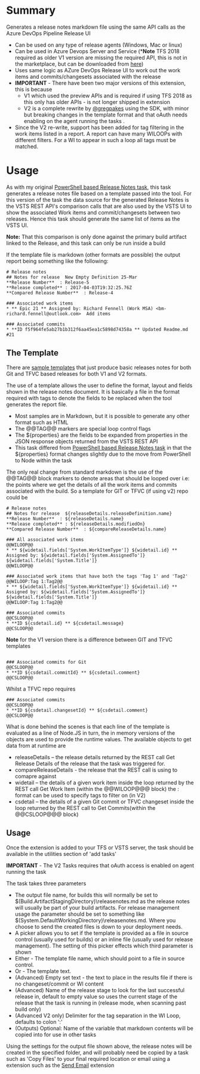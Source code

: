 # Summary
Generates a release notes markdown file using the same API calls as the Azure DevOps Pipeline Release UI
* Can be used on any type of release agents (Windows, Mac or linux)
* Can be used in Azure Devops Server and Service (***Note** TFS 2018 required as older V1 version are missing the required API, this is not in the marketplace, but can be downloaded from [here](https://github.com/rfennell/AzurePipelines/releases/tag/XPlat-2.6.9))
* Uses same logic as AZure DevOps Release UI to work out the work items and commits/changesets associated with the release
* **IMPORTANT** - There have been two major versions of this extension, this is because
   * V1 which used the preview APIs and is required if using TFS 2018 as this only has older APIs - is not longer shipped in extension
   * V2 is a complete rewrite by [@gregpakes](https://github.com/gregpakes) using the SDK, with minor but breaking changes in the template format and that oAuth needs enabling on the agent running the tasks .
* Since the V2 re-write, support has been added for tag filtering in the work items listed in a report. A report can have many WILOOPs with different filters. For a WI to appear in such a loop all tags must be matched.

# Usage
As with my original [PowerShell based Release Notes task](https://github.com/rfennell/vNextBuild/wiki/GenerateReleaseNotes--Tasks), this task generates a release notes file based on a template passed into the tool.  For this version of the task the data source for the generated Release Notes is the VSTS REST API's comparison calls that are also used by the VSTS UI to show the associated Work items and commit/changesets between two releases. Hence this task should generate the same list of items as the VSTS UI.

**Note:** That this comparison is only done against the primary build artifact linked to the Release, and this task can only be run inside a build

If the template file is markdown (other formats are possible) the output report being something like the following:

```
# Release notes
## Notes for release  New Empty Definition 25-Mar
**Release Number**  : Release-5
**Release completed** : 2017-04-03T19:32:25.76Z
**Compared Release Number**  : Release-4

### Associated work items
* ** Epic 21 ** Assigned by: Richard Fennell (Work MSA) <bm-richard.fennell@outlook.com>  Add items

### Associated commits
* **ID f5f964fe5ab27b1b312f6aa45ea1c5898d74358a ** Updated Readme.md #21
```

## The Template

There are [sample templates](https://github.com/rfennell/vNextBuild/tree/master/SampleTemplates) that just produce basic releases notes for both Git and TFVC based releases for both V1 and V2 formats.

The use of a template allows the user to define the format, layout and fields shown in the release notes document. It is basically a file in the format required with tags to denote the fields to be replaced when the tool generates the report file.

- Most samples are in Markdown, but it is possible to generate any other format such as HTML
- The @@TAG@@ markers are special loop control flags
- The ${properties} are the fields to be expanded from properties in the JSON response objects returned from the VSTS REST API
- This task differed from [PowerShell based Release Notes task](https://github.com/rfennell/vNextBuild/wiki/GenerateReleaseNotes--Tasks) in that the ${properties} format changes slightly due to the move from PowerShell to Node within the task

The only real change from standard markdown is the use of the @@TAG@@ block markers to denote areas that should be looped over i.e: the points where we get the details of all the work items and commits associated with the build. So a template for GIT or TFVC (if using v2) repo could be

```
# Release notes
## Notes for release  ${releaseDetails.releaseDefinition.name}
**Release Number**  : ${releaseDetails.name}
**Release completed** : ${releaseDetails.modifiedOn}
**Compared Release Number**  : ${compareReleaseDetails.name}

### All associated work items
@@WILOOP@@
* ** ${widetail.fields['System.WorkItemType']} ${widetail.id} ** Assigned by: ${widetail.fields['System.AssignedTo']}  ${widetail.fields['System.Title']}
@@WILOOP@@

### Associated work items that have both the tags 'Tag 1' and 'Tag2'
@@WILOOP:Tag 1:Tag2@@
* ** ${widetail.fields['System.WorkItemType']} ${widetail.id} ** Assigned by: ${widetail.fields['System.AssignedTo']}  ${widetail.fields['System.Title']}
@@WILOOP:Tag 1:Tag2@@

### Associated commits
@@CSLOOP@@
* **ID ${csdetail.id} ** ${csdetail.message}
@@CSLOOP@@
```

**Note** for the V1 version there is a difference between GIT and TFVC templates

```

### Associated commits for Git
@@CSLOOP@@
* **ID ${csdetail.commitId} ** ${csdetail.comment}
@@CSLOOP@@
```

Whilst a TFVC repo requires

```
### Associated commits
@@CSLOOP@@
* **ID ${csdetail.changesetId} ** ${csdetail.comment}
@@CSLOOP@@
```


What is done behind the scenes is that each line of the template is evaluated as a line of Node.JS in turn, the in memory versions of the objects are used to provide the runtime values. The available objects to get data from at runtime are

* releaseDetails – the release details returned by the REST call Get Release Details of the release that the task was triggered for.
* compareReleaseDetails - the release that the REST call is using to comapre against
* widetail – the details of a given work item inside the loop returned by the REST call Get Work Item (within the @@WILOOP@@@ block) the : format can be used to specify tags to filter on (in V2)
* csdetail – the details of a given Git commit or TFVC changeset inside the loop returned by the REST call to Get Commits(within the @@CSLOOP@@@ block)


## Usage
Once the extension is added to your TFS or VSTS server, the task should be available in the utilities section of 'add tasks'

**IMPORTANT** - The V2 Tasks requires that oAuth access is enabled on agent running the task

The task takes three parameters

* The output file name, for builds this will normally be set to $(Build.ArtifactStagingDirectory)\releasenotes.md as the release notes will usually be part of your build artifacts. For release management usage the parameter should be set to something like $(System.DefaultWorkingDirectory)\releasenotes.md. Where you choose to send the created files is down to your deployment needs.
* A picker allows you to set if the template is provided as a file in source control (usually used for builds) or an inline file (usually used for release management). The setting of this picker effects which third parameter is shown
* Either - The template file name, which should point to a file in source control.
* Or - The template text.
* (Advanced) Empty set text - the text to place in the results file if there is no changeset/commit or WI content
* (Advanced) Name of the release stage to look for the last successful release in, default to empty value so uses the current stage of the release that the task is running in (release mode, when scanning past build only)
* (Advanced V2 only) Delimiter for the tag separation in the WI Loop, defaults to colon ':'
* (Outputs) Optional: Name of the variable that markdown contents will be copied into for use in other tasks

Using the settings for the output file shown above, the release notes will be created in the specified folder, and will probably need be copied by a task such as 'Copy Files' to your final required location or email using a extension such as the [Send Email](https://marketplace.visualstudio.com/items?itemName=rvo.SendEmailTask) extension


